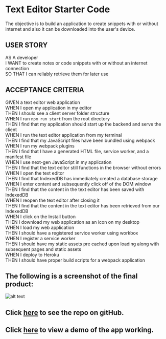 # Text Editor Starter Code

The objective is to build an application to create snippets with or without internet and also it can be downloaded into the user's device.

## USER STORY

AS A developer</br>
I WANT to create notes or code snippets with or without an internet connection</br>
SO THAT I can reliably retrieve them for later use</br> 

## ACCEPTANCE CRITERIA

GIVEN a text editor web application</br>
WHEN I open my application in my editor</br>
THEN I should see a client server folder structure</br>
WHEN I run `npm run start` from the root directory</br>
THEN I find that my application should start up the backend and serve the client</br>
WHEN I run the text editor application from my terminal</br>
THEN I find that my JavaScript files have been bundled using webpack</br>
WHEN I run my webpack plugins</br>
THEN I find that I have a generated HTML file, service worker, and a manifest file</br>
WHEN I use next-gen JavaScript in my application</br>
THEN I find that the text editor still functions in the browser without errors</br>
WHEN I open the text editor</br>
THEN I find that IndexedDB has immediately created a database storage</br>
WHEN I enter content and subsequently click off of the DOM window</br>
THEN I find that the content in the text editor has been saved with IndexedDB</br>
WHEN I reopen the text editor after closing it</br>
THEN I find that the content in the text editor has been retrieved from our IndexedDB</br>
WHEN I click on the Install button</br>
THEN I download my web application as an icon on my desktop</br>
WHEN I load my web application</br>
THEN I should have a registered service worker using workbox</br>
WHEN I register a service worker</br>
THEN I should have my static assets pre cached upon loading along with subsequent pages and static assets</br>
WHEN I deploy to Heroku</br>
THEN I should have proper build scripts for a webpack application</br>

## The following is a screenshot of the final product:

![alt text](./public/assets/)

## Click [here](https://github.com/dolivafig/employeeTracker) to see the repo on gitHub.
## Click [here](https://drive.google.com/file/d/16sKyuaUP4yi_tykYlGArWObNKeF1YIwj/view) to view a demo of the app working.
